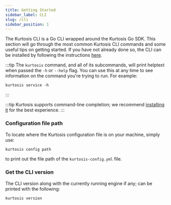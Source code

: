 ```yaml
---
title: Getting Started
sidebar_label: CLI
slug: /cli
sidebar_position: 1
---
```


The Kurtosis CLI is a Go CLI wrapped around the Kurtosis Go SDK. This section will go through the most common Kurtosis CLI commands and some useful tips on getting started. If you have not already done so, the CLI can be installed by following the instructions [here][installing-the-cli].

:::tip
The `kurtosis` command, and all of its subcommands, will print helptext when passed the `-h` or `--help` flag. You can use this at any time to see information on the command you're trying to run. For example:
```
kurtosis service -h
```
:::

:::tip
Kurtosis supports command-line completion; we recommend [installing it][adding-command-line-completion] for the best experience.
:::

### Configuration file path
To locate where the Kurtosis configuration file is on your machine, simply use:

```bash
kurtosis config path
```
to print out the file path of the `kurtosis-config.yml` file.

### Get the CLI version
The CLI version along with the currently running engine if any; can be printed with the following:

```
kurtosis version
```

<!-------------------- ONLY LINKS BELOW THIS POINT ----------------------->
[adding-command-line-completion]: ../guides/adding-command-line-completion.md
[installing-the-cli]: ../guides/installing-the-cli.md
